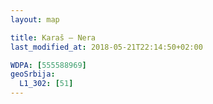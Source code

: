 ```yaml
---
layout: map

title: Karaš – Nera
last_modified_at: 2018-05-21T22:14:50+02:00

WDPA: [555588969]
geoSrbija:
  L1_302: [51]
---
```

